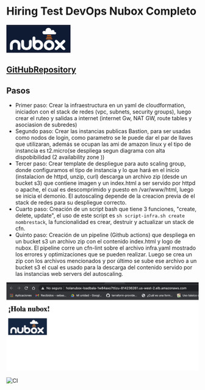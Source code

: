 # Hiring Test DevOps Nubox Completo
![Nubox!!!!](/img_nubox/nubox_img.png?raw=true "nubox")

## [GitHubRepository](https://github.com/CristianRodriguezANubox/devops-hiring-test)

## Pasos

- Primer paso:
        Crear la infraestructura en un yaml de cloudformation, iniciadon con el stack de redes (vpc, subnets, security groups),
        luego crear el ruteo y salidas a internet (internet Gw, NAT GW, route tables y asociasion de subredes)
- Segundo paso:
        Crear las instancias publicas Bastion, para ser usadas como nodos de login, como parametro se le puede dar el par de llaves
        que utilizaran, además se ocupan las ami de amazon linux y el tipo de instancia es t2.micro(se despliega segun diagrama con alta dispobibilidad (2 availability zone ))
- Tercer paso:
        Crear template de despliegue para auto scaling group, donde configuramos el tipo de instancia y lo que hará en el inicio (instalacion de httpd, unzip, curl)
        descarga un archivo zip (desde un bucket s3) que contiene imagen y un index.html a ser servido por httpd o apache, el cual es descomprimido y puesto en /var/www/html, luego
        se inicia el demonio. El autoscaling depende de la creacion previa de el stack de redes para su despliegue correcto.
- Cuarto paso:
        Creación de un script bash que tiene 3 funciones, "create, delete, update", el uso de este script es `sh script-infra.sh create nombrestack`, la funcionalidad
        es crear, destruir y actualizar un stack de cfn.
- Quinto paso:
        Creación de un pipeline (Github actions) que despliega en un bucket s3 un archivo zip con el contenido index.html y logo de nubox.
        El pipeline corre un cfn-lint sobre el archivo infra.yaml mostrado los errores y optimizaciones que se pueden realizar. Luego se crea un zip con los archivos mencionados
        y por último se sube ese archivo a un bucket s3 el cual es usado para la descarga del contenido servido por las instancias web servers del autoscaling. 

![Challenge Nubox!!!!](holanubox.png?raw=true "nubox")

![CI](https://github.com/sebbustama/holanubox/workflows/CI/badge.svg?branch=main&event=push)
